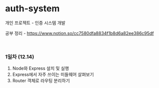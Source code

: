 # auth-system
개인 프로젝트 - 인증 시스템 개발
<br/>

공부 정리 - https://www.notion.so/cc7580dfa8834f1b8d6a82ee386c95df

<br/>

### 1일차 (12.14) 
1. Node와 Express 설치 및 실행
2. Express에서 자주 쓰이는 미들웨어 살펴보기 
3. Router 객체로 라우팅 분리하기
